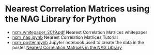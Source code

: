 # Nearest Correlation Matrices using the NAG Library for Python

* [ncm_whitepaper_2019.pdf](./ncm_whitepaper_2019.pdf) Nearest Correlation Matrices whitepaper
* [ncm_nag.ipynb](./ncm_nag.ipynb) Nearest Correlation Matrices Tutorial
* [ncm_poster.ipynb](./ncm_poster.ipynb) Jupyter notebook used to create the data in the poster [Nearest Correlation Matrices in the NAG Library](https://www.nag.com/market/posters/nearest-correlation-algos-nag-library.pdf)
